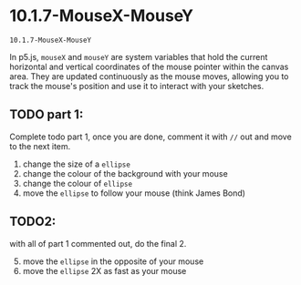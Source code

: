 # 10.1.7-MouseX-MouseY
```
10.1.7-MouseX-MouseY
```


In p5.js, `mouseX` and `mouseY` are system variables that hold the current horizontal and vertical coordinates of the mouse pointer within the canvas area. They are updated continuously as the mouse moves, allowing you to track the mouse's position and use it to interact with your sketches.

## TODO part 1:
Complete todo part 1, once you are done, comment it with `//` out and move to the next item.

1. change the size of a `ellipse` 
2. change the colour of the background with your mouse
3. change the colour of `ellipse`
4. move the `ellipse` to follow your mouse (think James Bond)


## TODO2:
with all of part 1 commented out, do the final 2. 

5. move the `ellipse` in the opposite of your mouse 
6. move the `ellipse` 2X as fast as your mouse
